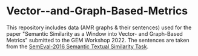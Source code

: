 # Vector--and-Graph-Based-Metrics
This repository includes data (AMR graphs & their sentences) used for the paper "Semantic Similarity as a Window into Vector- and Graph-Based Metrics" submitted to the GEM Workshop 2022. The sentences are taken from the [SemEval-2016 Semantic Textual Similarity Task](https://aclanthology.org/S16-1081.pdf).
